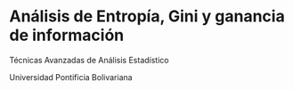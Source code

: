 # Análisis de Entropía, Gini y ganancia de información
Técnicas Avanzadas de Análisis Estadístico

Universidad Pontificia Bolivariana
